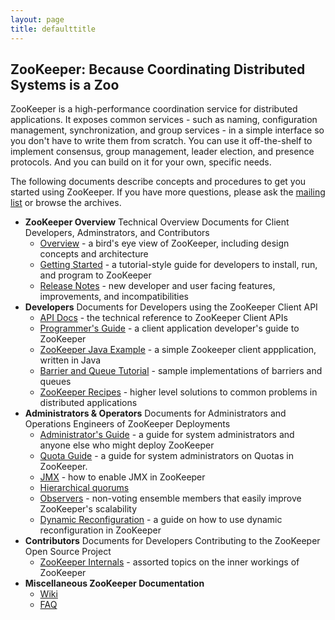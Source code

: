 ```yaml
---
layout: page
title: defaulttitle
---
```



## ZooKeeper: Because Coordinating Distributed Systems is a Zoo

ZooKeeper is a high-performance coordination service for
distributed applications.  It exposes common services - such as
naming, configuration management, synchronization, and group
services - in a simple interface so you don't have to write them
from scratch.  You can use it off-the-shelf to implement
consensus, group management, leader election, and presence
protocols. And you can build on it for your own, specific needs.

The following documents describe concepts and procedures to get
you started using ZooKeeper. If you have more questions, please
ask the [mailing list](ext:lists) or browse the
archives.

+ **ZooKeeper Overview**
  Technical Overview Documents for Client Developers, Adminstrators, and Contributors
  + [Overview](zookeeperOver.html) - a bird's eye view of ZooKeeper, including design concepts and architecture
  + [Getting Started](zookeeperStarted.html) - a tutorial-style guide for developers to install, run, and program to ZooKeeper
  + [Release Notes](ext:relnotes) - new developer and user facing features, improvements, and incompatibilities
+ **Developers**
  Documents for Developers using the ZooKeeper Client API
  + [API Docs](ext:api/index) - the technical reference to ZooKeeper Client APIs
  + [Programmer's Guide](zookeeperProgrammers.html) - a client application developer's guide to ZooKeeper
  + [ZooKeeper Java Example](javaExample.html) - a simple Zookeeper client appplication, written in Java
  + [Barrier and Queue Tutorial](zookeeperTutorial.html) - sample implementations of barriers and queues
  + [ZooKeeper Recipes](recipes.html) - higher level solutions to common problems in distributed applications
+ **Administrators & Operators**
  Documents for Administrators and Operations Engineers of ZooKeeper Deployments
  + [Administrator's Guide](zookeeperAdmin.html) - a guide for system administrators and anyone else who might deploy ZooKeeper
  + [Quota Guide](zookeeperQuotas.html) - a guide for system administrators on Quotas in ZooKeeper.
  + [JMX](zookeeperJMX.html) - how to enable JMX in ZooKeeper
  + [Hierarchical quorums](zookeeperHierarchicalQuorums.html)
  + [Observers](zookeeperObservers.html) - non-voting ensemble members that easily improve ZooKeeper's scalability
  + [Dynamic Reconfiguration](zookeeperReconfig.html) - a guide on how to use dynamic reconfiguration in ZooKeeper
+ **Contributors**
  Documents for Developers Contributing to the ZooKeeper Open Source Project
  + [ZooKeeper Internals](zookeeperInternals.html) - assorted topics on the inner workings of ZooKeeper
+ **Miscellaneous ZooKeeper Documentation**
  + [Wiki](ext:wiki)
  + [FAQ](ext:faq)


